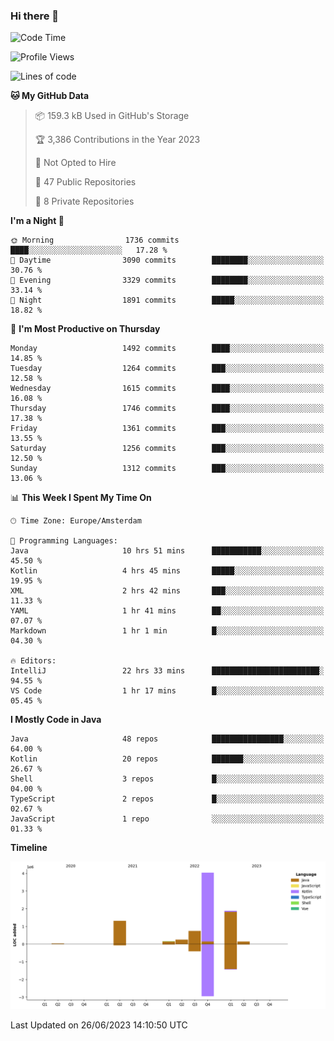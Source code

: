 ### Hi there 👋


<!--START_SECTION:waka-->
![Code Time](http://img.shields.io/badge/Code%20Time-3%2C278%20hrs%2041%20mins-blue)

![Profile Views](http://img.shields.io/badge/Profile%20Views-109-blue)

![Lines of code](https://img.shields.io/badge/From%20Hello%20World%20I%27ve%20Written-8.6%20million%20lines%20of%20code-blue)

**🐱 My GitHub Data** 

> 📦 159.3 kB Used in GitHub's Storage 
 > 
> 🏆 3,386 Contributions in the Year 2023
 > 
> 🚫 Not Opted to Hire
 > 
> 📜 47 Public Repositories 
 > 
> 🔑 8 Private Repositories 
 > 
**I'm a Night 🦉** 

```text
🌞 Morning                1736 commits        ████░░░░░░░░░░░░░░░░░░░░░   17.28 % 
🌆 Daytime                3090 commits        ████████░░░░░░░░░░░░░░░░░   30.76 % 
🌃 Evening                3329 commits        ████████░░░░░░░░░░░░░░░░░   33.14 % 
🌙 Night                  1891 commits        █████░░░░░░░░░░░░░░░░░░░░   18.82 % 
```
📅 **I'm Most Productive on Thursday** 

```text
Monday                   1492 commits        ████░░░░░░░░░░░░░░░░░░░░░   14.85 % 
Tuesday                  1264 commits        ███░░░░░░░░░░░░░░░░░░░░░░   12.58 % 
Wednesday                1615 commits        ████░░░░░░░░░░░░░░░░░░░░░   16.08 % 
Thursday                 1746 commits        ████░░░░░░░░░░░░░░░░░░░░░   17.38 % 
Friday                   1361 commits        ███░░░░░░░░░░░░░░░░░░░░░░   13.55 % 
Saturday                 1256 commits        ███░░░░░░░░░░░░░░░░░░░░░░   12.50 % 
Sunday                   1312 commits        ███░░░░░░░░░░░░░░░░░░░░░░   13.06 % 
```


📊 **This Week I Spent My Time On** 

```text
🕑︎ Time Zone: Europe/Amsterdam

💬 Programming Languages: 
Java                     10 hrs 51 mins      ███████████░░░░░░░░░░░░░░   45.50 % 
Kotlin                   4 hrs 45 mins       █████░░░░░░░░░░░░░░░░░░░░   19.95 % 
XML                      2 hrs 42 mins       ███░░░░░░░░░░░░░░░░░░░░░░   11.33 % 
YAML                     1 hr 41 mins        ██░░░░░░░░░░░░░░░░░░░░░░░   07.07 % 
Markdown                 1 hr 1 min          █░░░░░░░░░░░░░░░░░░░░░░░░   04.30 % 

🔥 Editors: 
IntelliJ                 22 hrs 33 mins      ████████████████████████░   94.55 % 
VS Code                  1 hr 17 mins        █░░░░░░░░░░░░░░░░░░░░░░░░   05.45 % 
```

**I Mostly Code in Java** 

```text
Java                     48 repos            ████████████████░░░░░░░░░   64.00 % 
Kotlin                   20 repos            ███████░░░░░░░░░░░░░░░░░░   26.67 % 
Shell                    3 repos             █░░░░░░░░░░░░░░░░░░░░░░░░   04.00 % 
TypeScript               2 repos             █░░░░░░░░░░░░░░░░░░░░░░░░   02.67 % 
JavaScript               1 repo              ░░░░░░░░░░░░░░░░░░░░░░░░░   01.33 % 
```



**Timeline**

![Lines of Code chart](https://raw.githubusercontent.com/powercasgamer/powercasgamer/master/assets/bar_graph.png)


 Last Updated on 26/06/2023 14:10:50 UTC
<!--END_SECTION:waka-->
